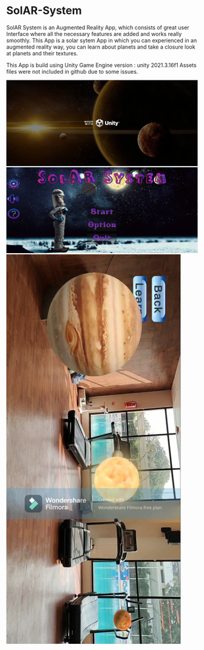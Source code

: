 # SolAR-System

SolAR System is an Augmented Reality App, which consists of great user Interface where all the necessary features are added and works really smoothly. This App is a solar sytem App in which you can experienced in an augmented reality way, you can learn about planets and take a closure look at planets and their textures.

This App is build using Unity Game Engine
version : unity 2021.3.16f1
Assets files were not included in github due to some issues.

![](Image0.jpg) ![](Image1.jpg) 
![](Image2.jpg)
